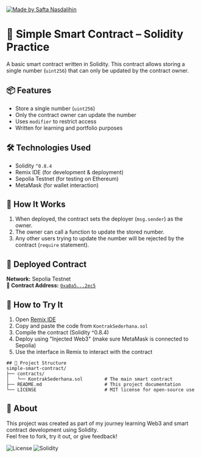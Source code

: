[![Made by Safta Nasdalihin](https://img.shields.io/badge/Made%20by-Safta_Nasdalihin-blue)](https://github.com/nasdthestudent)

# 🧮 Simple Smart Contract – Solidity Practice

A basic smart contract written in Solidity. This contract allows storing a single number (`uint256`) that can only be updated by the contract owner.


## 📦 Features

- Store a single number (`uint256`)
- Only the contract owner can update the number
- Uses `modifier` to restrict access
- Written for learning and portfolio purposes


## 🛠️ Technologies Used

- Solidity `^0.8.4`
- Remix IDE (for development & deployment)
- Sepolia Testnet (for testing on Ethereum)
- MetaMask (for wallet interaction)


## 🚀 How It Works

1. When deployed, the contract sets the deployer (`msg.sender`) as the owner.
2. The owner can call a function to update the stored number.
3. Any other users trying to update the number will be rejected by the contract (`require` statement).


## 🔗 Deployed Contract

**Network:** Sepolia Testnet  
**📜 Contract Address:** [`0xa0a5...2ec5`](https://sepolia.etherscan.io/address/0x0A5A5ecEECC9E5edD56E91675847d871F4BA2ec5#code)


## 🧪 How to Try It

1. Open [Remix IDE](https://remix.ethereum.org/)
2. Copy and paste the code from `KontrakSederhana.sol`
3. Compile the contract (Solidity ^0.8.4)
4. Deploy using "Injected Web3" (make sure MetaMask is connected to Sepolia)
5. Use the interface in Remix to interact with the contract

```
## 📁 Project Structure
simple-smart-contract/
├── contracts/
│   └── KontrakSederhana.sol        # The main smart contract
├── README.md                       # This project documentation
└── LICENSE                         # MIT license for open-source use
```

## 🙋 About

This project was created as part of my journey learning Web3 and smart contract development using Solidity.  
Feel free to fork, try it out, or give feedback!

![License](https://img.shields.io/badge/license-MIT-green)
![Solidity](https://img.shields.io/badge/Solidity-0.8.4-blue)
